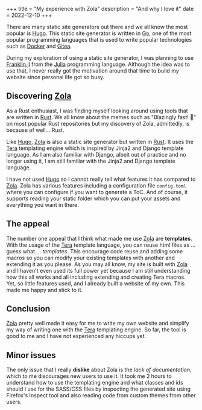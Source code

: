 +++
title = "My experience with Zola"
description = "And why I love it"
date = 2022-12-10
+++

There are many static site generators out there and we all know the most popular is [Hugo][Hugo].
This static site generator is written in [Go][Golang], one of the most popular programming languages
that is used to write popular technologies such as [Docker][Docker] and [Gitea][Gitea]. 

During my exploration of using a static site generator, I was planning to use [Franklin.jl][Franklin.jl]
from the [Julia] programming language. Although the idea was to use that, I never really got the motivation
around that time to build my website since personal life got so busy.

## Discovering [Zola][Zola]

As a Rust enthusiast, I was finding myself looking around using tools that are written in [Rust][Rust].
We all know about the memes such as "Blazingly fast! 🚀" on most popular Rust repositories but
my discovery of Zola, admittedly, is because of well... Rust.

Like [Hugo][Hugo], [Zola][Zola] is also a static site generator but written in [Rust][Rust]. It uses the
[Tera] templating engine which is inspired by Jinja2 and Django template language. As I am also familiar with Django,
albeit out of practice and no longer using it, I am still familiar with the Jinja2 and Django template language.

I have not used [Hugo][Hugo] so I cannot really tell what features it has compared to [Zola][Zola]. Zola has various features
including a configuration file `config.toml` where you can configure if you want to generate a ToC. And of course, it
supports reading your static folder which you can put your assets and everything you want in there.

## The appeal

The number one appeal that I think what made me use [Zola][Zola] are **templates**. With the usage of the [Tera][Tera]
template language, you can reuse html files as ... guess what ... _templates_. This encourage code reuse and
adding some macros so you can modify your existing templates with another and extending it as you please. As you may all
know, my site is built with [Zola][Zola] and I haven't even used its full power yet because I am still understanding 
how this all works and all including extending and creating Tera macros. Yet, so little features used, and I already
built a website of my own. This made me happy and stick to it.

## Conclusion

[Zola][Zola] pretty well made it easy for me to write my own website and simplify my way of writing one with the [Tera][Tera]
templating engine. So far, the tool is good to me and I have not experienced any hiccups yet. 

## Minor issues
The only issue that I really **dislike** about Zola is the _lack of documentation_, which to me discourages new users to use it.
It took me 2 hours to understand how to use the templating engine and what classes and ids should I use for the SASS/CSS files
 by inspecting the generated site using Firefox's Inspect tool and also reading code from custom themes from other users.








[Zola]: https://getzola.org
[Hugo]: https://gohugo.io
[Franklin.jl]: https://franklinjl.org/
[Golang]: https://go.dev/
[Docker]: https://www.docker.com/
[Gitea]: https://gitea.io
[Julia]: https://julialang.org
[Rust]: https://rust-lang.orgi
[Tera]: https://github.com/Keats/tera